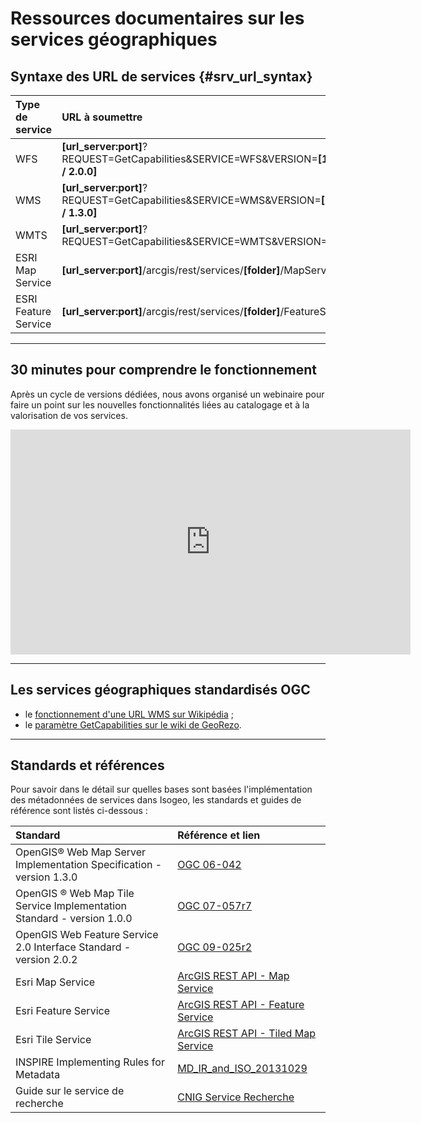# Ressources documentaires sur les services géographiques

## Syntaxe des URL de services {#srv_url_syntax}

| Type de service      | URL à soumettre                              										   |
| :------------------- | :------------------------------------------------------------------------------------ |
| WFS                  | **[url_server:port]**?REQUEST=GetCapabilities&SERVICE=WFS&VERSION=**[1.1.0 / 2.0.0]** |
| WMS                  | **[url_server:port]**?REQUEST=GetCapabilities&SERVICE=WMS&VERSION=**[1.1.1 / 1.3.0]** |
| WMTS                 | **[url_server:port]**?REQUEST=GetCapabilities&SERVICE=WMTS&VERSION=1.0.0 			   |
| ESRI Map Service     | **[url_server:port]**/arcgis/rest/services/**[folder]**/MapServer 					   |
| ESRI Feature Service | **[url_server:port]**/arcgis/rest/services/**[folder]**/FeatureServer 				   |


____

## 30 minutes pour comprendre le fonctionnement

Après un cycle de versions dédiées, nous avons organisé un webinaire pour faire un point sur les nouvelles fonctionnalités liées au catalogage et à la valorisation de vos services.

<iframe width="640" height="360" src="https://www.youtube.com/embed/QvVlitVdKUU" frameborder="0" allowfullscreen></iframe>

____

## Les services géographiques standardisés OGC

* le [fonctionnement d&apos;une URL WMS sur Wikipédia](https://fr.wikipedia.org/wiki/Web_Map_Service) ;
* le [paramètre GetCapabilities sur le wiki de GeoRezo](http://georezo.net/wiki/main/standards/wms#les_operations_du_wms).

____

## Standards et références

Pour savoir dans le détail sur quelles bases sont basées l&apos;implémentation des métadonnées de services dans Isogeo, les standards et guides de référence sont listés ci-dessous :

| Standard  | Référence et lien 								|
| :-------- | :------------------------------------------------ |
| OpenGIS® Web Map Server Implementation Specification - version 1.3.0 | [OGC 06-042](http://portal.opengeospatial.org/files/?artifact_id=14416) |
| OpenGIS ® Web Map Tile Service Implementation Standard - version 1.0.0 | [OGC 07-057r7](http://portal.opengeospatial.org/files/?artifact_id=35326) |
| OpenGIS Web Feature Service 2.0 Interface Standard - version 2.0.2 | [OGC 09-025r2](http://docs.opengeospatial.org/is/09-025r2/09-025r2.html) |
| Esri Map Service | [ArcGIS REST API - Map Service](http://resources.arcgis.com/en/help/arcgis-rest-api/#/Map_Service/02r3000000w2000000/) |
| Esri Feature Service | [ArcGIS REST API - Feature Service](http://resources.arcgis.com/en/help/arcgis-rest-api/#/Feature_Service/02r3000000z2000000/) |
| Esri Tile Service | [ArcGIS REST API - Tiled Map Service](http://resources.arcgis.com/en/help/arcgis-rest-api/#/WMTS_Map_Service/02r300000100000000/) |
| INSPIRE Implementing Rules for Metadata | [MD_IR_and_ISO_20131029](http://inspire.jrc.ec.europa.eu/documents/Metadata/MD_IR_and_ISO_20131029.pdf) |
| Guide sur le service de recherche | [CNIG Service Recherche](http://cnig.gouv.fr/wp-content/uploads/2015/Guide-recherche-INSPIRE1.htm) |

